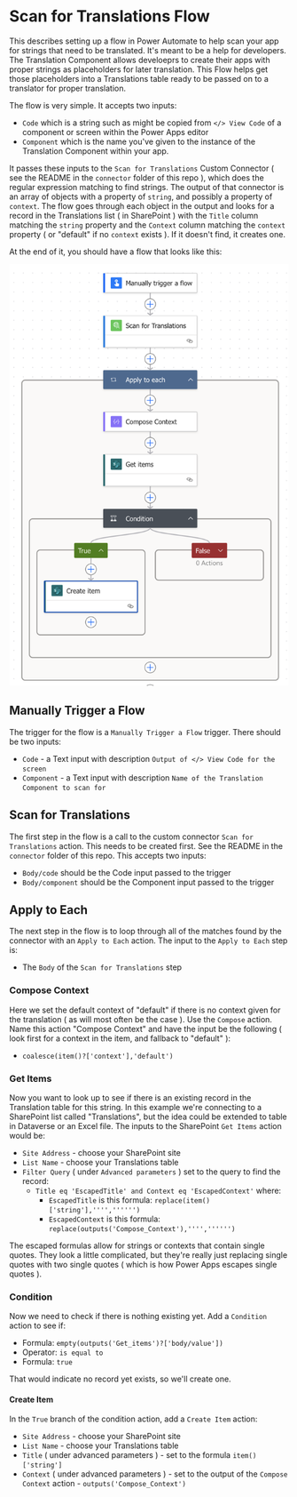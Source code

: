 # Scan for Translations Flow

This describes setting up a flow in Power Automate to help scan your app for strings that need to be translated.  It's meant to be a help for developers.  The Translation Component allows develoeprs to create their apps with proper strings as placeholders for later translation.  This Flow helps get those placeholders into a Translations table ready to be passed on to a translator for proper translation.

The flow is very simple.  It accepts two inputs:

* `Code` which is a string such as might be copied from `</> View Code` of a component or screen within the Power Apps editor
* `Component` which is the name you've given to the instance of the Translation Component within your app.

It passes these inputs to the `Scan for Translations` Custom Connector ( see the README in the `connector` folder of this repo ), which does the regular expression matching to find strings.  The output of that connector is an array of objects with a property of `string`, and possibly a property of `context`.  The flow goes through each object in the output and looks for a record in the Translations list ( in SharePoint ) with the `Title` column matching the `string` property and the `Context` column matching the `context` property ( or "default" if no `context` exists ).  If it doesn't find, it creates one.

At the end of it, you should have a flow that looks like this:

![completed flow](flow.png)

## Manually Trigger a Flow

The trigger for the flow is a `Manually Trigger a Flow` trigger.  There should be two inputs:

* `Code` - a Text input with description `Output of </> View Code for the screen`
* `Component` - a Text input with description `Name of the Translation Component to scan for`

## Scan for Translations

The first step in the flow is a call to the custom connector `Scan for Translations` action.  This needs to be created first.  See the README in the `connector` folder of this repo.  This accepts two inputs:

* `Body/code` should be the Code input passed to the trigger
* `Body/component` should be the Component input passed to the trigger

## Apply to Each

The next step in the flow is to loop through all of the matches found by the connector with an `Apply to Each` action.  The input to the `Apply to Each` step is:

* The `Body` of the `Scan for Translations` step

### Compose Context

Here we set the default context of "default" if there is no context given for the translation ( as will most often be the case ).  Use the `Compose` action.  Name this action "Compose Context" and have the input be the following ( look first for a context in the item, and fallback to "default" ):

* `coalesce(item()?['context'],'default')`

### Get Items

Now you want to look up to see if there is an existing record in the Translation table for this string.  In this example we're connecting to a SharePoint list called "Translations", but the idea could be extended to table in Dataverse or an Excel file.  The inputs to the SharePoint `Get Items` action would be:

* `Site Address` - choose your SharePoint site
* `List Name` - choose your Translations table
* `Filter Query` ( under `Advanced parameters` ) set to the query to find the record:
  * `Title eq 'EscapedTitle' and Context eq 'EscapedContext'` where:
    * `EscapedTitle` is this formula: `replace(item()['string'],'''','''''')`
    * `EscapedContext` is this formula: `replace(outputs('Compose_Context'),'''','''''')`

The escaped formulas allow for strings or contexts that contain single quotes.  They look a little complicated, but they're really just replacing single quotes with two single quotes ( which is how Power Apps escapes single quotes ).

### Condition

Now we need to check if there is nothing existing yet.  Add a `Condition` action to see if:

* Formula: `empty(outputs('Get_items')?['body/value'])`
* Operator: `is equal to`
* Formula: `true`

That would indicate no record yet exists, so we'll create one.

#### Create Item

In the `True` branch of the condition action, add a `Create Item` action:

* `Site Address` - choose your SharePoint site
* `List Name` - choose your Translations table
* `Title` ( under advanced parameters ) - set to the formula `item()['string']`
* `Context` ( under advanced parameters ) - set to the output of the `Compose Context` action - `outputs('Compose_Context')`

